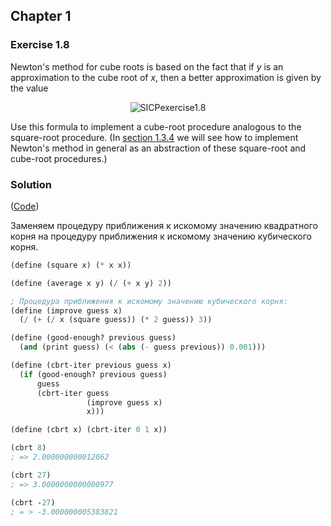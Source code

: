 ## Chapter 1

### Exercise 1.8

Newton's method for cube roots is based on the fact that if _y_ is an approximation to the cube root of _x_, then a better approximation is given by the value

<p align="center">
  <img src="https://i.ibb.co/vYs4hzy/SICPexercise1-8.png" alt="SICPexercise1.8" title="SICPexercise1.8">
</p>

Use this formula to implement a cube-root procedure analogous to the square-root procedure. (In [section 1.3.4](https://mitpress.mit.edu/sites/default/files/sicp/full-text/book/book-Z-H-12.html#%_sec_1.3.4) we will see how to implement Newton's method in general as an abstraction of these square-root and cube-root procedures.)


### Solution

([Code](../../src/Chapter%201/Exercise%201.08.scm))

Заменяем процедуру приближения к искомому значению квадратного корня на процедуру приближения к искомому значению кубического корня.

```scheme
(define (square x) (* x x))

(define (average x y) (/ (+ x y) 2))

; Процедура приближения к искомому значению кубичеcкого корня:
(define (improve guess x)
  (/ (+ (/ x (square guess)) (* 2 guess)) 3))

(define (good-enough? previous guess)
  (and (print guess) (< (abs (- guess previous)) 0.001)))

(define (cbrt-iter previous guess x)
  (if (good-enough? previous guess)
      guess
      (cbrt-iter guess
                 (improve guess x)
                 x)))

(define (cbrt x) (cbrt-iter 0 1 x))

(cbrt 8)
; => 2.000000000012062

(cbrt 27)
; => 3.0000000000000977

(cbrt -27)
; = > -3.000000005383821
```


